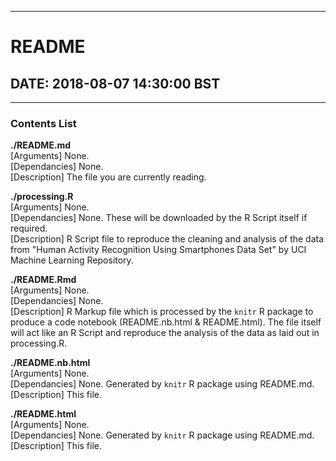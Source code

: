 *********************************
# README  
## DATE: 2018-08-07 14:30:00 BST  
*********************************

### Contents List
**./README.md**  
[Arguments] None.  
[Dependancies] None.  
[Description] The file you are currently reading.  
                 
**./processing.R**  
[Arguments] None.  
[Dependancies] None. These will be downloaded by the R Script itself if required.  
[Description] R Script file to reproduce the cleaning and analysis of the data from "Human Activity Recognition Using Smartphones Data Set" by UCI Machine Learning Repository.  
                 
**./README.Rmd**  
[Arguments] None.  
[Dependancies] None.   
[Description] R Markup file which is processed by the `knitr` R package to produce a code notebook (README.nb.html & README.html). The file itself will act like an R Script and reproduce the analysis of the data as laid out in processing.R.   
                 
**./README.nb.html**  
[Arguments] None.  
[Dependancies] None. Generated by `knitr` R package using README.md. 
[Description] This file.  
                 
**./README.html**  
[Arguments] None.  
[Dependancies] None. Generated by `knitr` R package using README.md.  
[Description] This file.  
